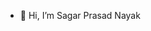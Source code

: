 - 👋 Hi, I’m Sagar Prasad Nayak 
<!---
Sagar2898/Sagar2898 is a ✨ special ✨ repository because its `README.md` (this file) appears on your GitHub profile.
You can click the Preview link to take a look at your changes.
--->
